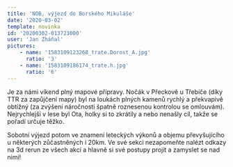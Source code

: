 ```yaml
---
title: 'NOB, výjezd do Borského Mikuláše'
date: '2020-03-02'
template: novinka
id: '20200302-013723000'
user: 'Jan Zháňal'
pictures:
    - name: '1583109123268_trate.Dorost_A.jpg'
      ratio: '3'
    - name: '1583109186174_trate.h.jpg'
      ratio: '6'
---
```

Je za námi víkend plný mapové přípravy. Nočák v Přeckově u Třebíče (díky TTR za zapůjčení mapy) byl na loukách plných kamenů rychlý a překvapivě obtížný (za zvýšení náročnosti špatně roznesenou kontrolou se omlouvám). Nejrychlejší v lese byl Ota, holky si to zkrátily a nebo nenašly cíl, takže se pořadí určuje těžko.

Sobotní výjezd potom ve znamení leteckých výkonů a objemu převyšujícího u některých zůčastněných i 20km. Ve své sekci nezapomeňte nalézt odkazy na 3d rerun ze všech akcí a hlavně si své postupy projít a zamyslet se nad nimi!
